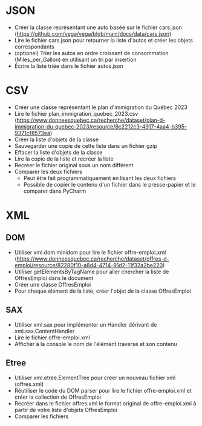 # JSON
- Créer la classe représentant une auto basée sur le fichier cars.json (https://github.com/vega/vega/blob/main/docs/data/cars.json)
- Lire le fichier cars.json pour retourner la liste d'autos et créer les objets correspondants
- (optionel) Trier les autos en ordre croissant de consommation (Miles_per_Gallon) en utilisant un tri par insertion
- Écrire la liste triée dans le fichier autos.json

# CSV
- Créer une classe représentant le plan d'immigration du Québec 2023
- Lire le fichier plan_immigration_quebec_2023.csv (https://www.donneesquebec.ca/recherche/dataset/plan-d-immigration-du-quebec-2023/resource/8c2212c3-4917-4aa4-b395-9371cf8573ea)
- Créer la liste d'objets de la classe
- Sauvegarder une copie de cette liste dans un fichier gzip
- Effacer la liste d'objets de la classe
- Lire la copie de la liste et recréer la liste
- Recréer le fichier original sous un nom différent
- Comparer les deux fichiers
  - Peut être fait programmatiquement en lisant les deux fichiers
  - Possible de copier le contenu d'un fichier dans le presse-papier et le comparer dans PyCharm

# XML
## DOM
- Utiliser xml.dom.minidom pour lire le fichier offre-emploi.xml (https://www.donneesquebec.ca/recherche/dataset/offres-d-emploi/resource/82280f10-a8d4-4714-91d2-11f32a2be220)
- Utiliser getElementsByTagName pour aller chercher la liste de OffresEmploi dans le document
- Créer une classe OffresEmploi
- Pour chaque élément de la liste, créer l'objet de la classe OffresEmploi
## SAX
- Utiliser xml.sax pour implémenter un Handler dérivant de xml.sax.ContentHandler
- Lire le fichier offre-emploi.xml
- Afficher à la console le nom de l'élément traversé et son contenu
## Etree
- Utiliser xml.etree.ElementTree pour créer un nouveau fichier xml (offres.xml)
- Réutiliser le code du DOM parser pour lire le fichier offre-emploi.xml et créer la collection de OffresEmploi
- Recréer dans le fichier offres.xml le format original de offre-emploi.xml à partir de votre liste d'objets OffresEmploi
- Comparer les fichiers

